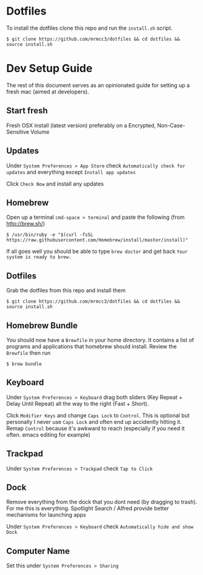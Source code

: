 # Dotfiles

To install the dotfiles clone this repo and run the `install.sh` script.

```
$ git clone https://github.com/mrmcc3/dotfiles && cd dotfiles && source install.sh
```

# Dev Setup Guide

The rest of this document serves as an opinionated guide for setting up a fresh mac (aimed at developers).

## Start fresh

Fresh OSX install (latest version) preferably on a Encrypted, Non-Case-Sensitive Volume

## Updates

Under `System Preferences > App Store` check `Automatically check for updates` and everything
except `Install app updates`

Click `Check Now` and install any updates

## Homebrew

Open up a terminal `cmd-space > terminal` and paste the following (from http://brew.sh/)

```
$ /usr/bin/ruby -e "$(curl -fsSL https://raw.githubusercontent.com/Homebrew/install/master/install)"
```

If all goes well you should be able to type `brew doctor` and get back `Your system is ready to brew.`

## Dotfiles

Grab the dotfiles from this repo and install them

```
$ git clone https://github.com/mrmcc3/dotfiles && cd dotfiles && source install.sh
```

## Homebrew Bundle

You should now have a `Brewfile` in your home directory. It contains a list of programs and applications
that homebrew should install. Review the `Brewfile` then run

```
$ brew bundle
```

## Keyboard

Under `System Preferences > Keyboard` drag both sliders (Key Repeat + Delay Until Repeat) all the
way to the right (Fast + Short).

Click `Modifier Keys` and change `Caps Lock` to `Control`. This is optional but personally
I never use `Caps Lock` and often end up accidently hitting it. Remap `Control` because it's 
awkward to reach (especially if you need it often. emacs editing for example)

## Trackpad

Under `System Preferences > Trackpad` check `Tap to Click` 


## Dock

Remove everything from the dock that you dont need (by dragging to trash). For me this is everything.
Spotlight Search / Alfred provide better mechanisms for launching apps

Under `System Preferences > Keyboard` check `Automatically hide and show Dock`

## Computer Name

Set this under `System Preferences > Sharing`

